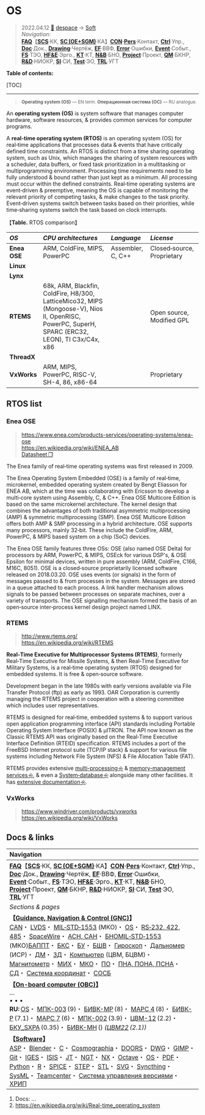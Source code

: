# OS
> 2022.04.12 [🚀](../../index/index.md) [despace](index.md) → [Soft](soft.md)  
> *Navigation:*  
> **[FAQ](faq.md)**【**[SCS](scs.md)**·КК, **[SC (OE+SGM)](sc.md)**·КА】**[CON](contact.md)·[Pers](person.md)**·Контакт, **[Ctrl](control.md)**·Упр., **[Doc](doc.md)**·Док., **[Drawing](drawing.md)**·Чертёж, **[EF](ef.md)**·ВВФ, **[Error](error.md)**·Ошибки, **[Event](event.md)**·Событ., **[FS](fs.md)**·ТЭО, **[HF&E](hfe.md)**·Эрго., **[KT](kt.md)**·КТ, **[N&B](nnb.md)**·БНО, **[Project](project.md)**·Проект, **[QM](qm.md)**·БКНР, **[R&D](rnd.md)**·НИОКР, **[SI](si.md)**·СИ, **[Test](test.md)**·ЭО, **[TRL](trl.md)**·УГТ

**Table of contents:**

[TOC]

---

> <small>**Operating system (OS)** — EN term. **Операционная система (ОС)** — RU analogue.</small>

An **operating system (OS)** is system software that manages computer hardware, software resources, & provides common services for computer programs.

A **real‑time operating system (RTOS)** is an operating system (OS) for real‑time applications that processes data & events that have critically defined time constraints. An RTOS is distinct from a time sharing operating system, such as Unix, which manages the sharing of system resources with a scheduler, data buffers, or fixed task prioritization in a multitasking or multiprogramming environment. Processing time requirements need to be fully understood & bound rather than just kept as a minimum. All processing must occur within the defined constraints. Real‑time operating systems are event‑driven & preemptive, meaning the OS is capable of monitoring the relevant priority of competing tasks, & make changes to the task priority. Event‑driven systems switch between tasks based on their priorities, while time‑sharing systems switch the task based on clock interrupts.

【**Table.** RTOS comparison】

|*OS*|*CPU architectures*|*Language*|*License*|
|:-|:-|:-|:-|
|**Enea OSE**|ARM, ColdFire, MIPS, PowerPC|Assembler, C, C++|Closed‑source, Proprietary|
|**Linux**| | | |
|**Lynx**| | | |
|**RTEMS**|68k, ARM, Blackfin, ColdFire, H8/300, LatticeMico32, MIPS (Mongoose-V), Nios II, OpenRISC, PowerPC, SuperH, SPARC (ERC32, LEON), TI C3x/C4x, x86| |Open source, Modified GPL|
|**ThreadX**| | | |
|**VxWorks**|ARM, MIPS, PowerPC, RISC-V, SH-4, 86, x86-64| |Proprietary|



<p style="page-break-after:always"> </p>

## RTOS list

### Enea OSE

> <https://www.enea.com/products-services/operating-systems/enea-ose>  
> <https://en.wikipedia.org/wiki/ENEA_AB>  
> [Datasheet ❐](f/soft/enea_nfv_access_datasheet.pdf)

The Enea family of real‑time operating systems was first released in 2009.

The Enea Operating System Embedded (OSE) is a family of real‑time, microkernel, embedded operating system created by Bengt Eliasson for ENEA AB, which at the time was collaborating with Ericsson to develop a multi‑core system using Assembly, C, & C++. Enea OSE Multicore Edition is based on the same microkernel architecture. The kernel design that combines the advantages of both traditional asymmetric multiprocessing (AMP) & symmetric multiprocessing (SMP). Enea OSE Multicore Edition offers both AMP & SMP processing in a hybrid architecture. OSE supports many processors, mainly 32‑bit. These include the ColdFire, ARM, PowerPC, & MIPS based system on a chip (SoC) devices.

The Enea OSE family features three OSs: OSE (also named OSE Delta) for processors by ARM, PowerPC, & MIPS, OSEck for various DSP's, & OSE Epsilon for minimal devices, written in pure assembly (ARM, ColdFire, C166, M16C, 8051). OSE is a closed‑source proprietarily licensed software released on 2018.03.20. OSE uses events (or signals) in the form of messages passed to & from processes in the system. Messages are stored in a queue attached to each process. A link handler mechanism allows signals to be passed between processes on separate machines, over a variety of transports. The OSE signalling mechanism formed the basis of an open‑source inter‑process kernel design project named LINX.



### RTEMS

> <http://www.rtems.org/>  
> <https://en.wikipedia.org/wiki/RTEMS>

**Real‑Time Executive for Multiprocessor Systems (RTEMS)**, formerly Real‑Time Executive for Missile Systems, & then Real‑Time Executive for Military Systems, is a real‑time operating system (RTOS) designed for embedded systems. It is free & open‑source software.

Development began in the late 1980s with early versions available via File Transfer Protocol (ftp) as early as 1993. OAR Corporation is currently managing the RTEMS project in cooperation with a steering committee which includes user representatives.

RTEMS is designed for real‑time, embedded systems & to support various open application programming interface (API) standards including Portable Operating System Interface (POSIX) & µITRON. The API now known as the Classic RTEMS API was originally based on the Real‑Time Executive Interface Definition (RTEID) specification. RTEMS includes a port of the FreeBSD Internet protocol suite (TCP/IP stack) & support for various file systems including Network File System (NFS) & File Allocation Table (FAT).

RTEMS provides extensive [multi-processing ⎆](https://docs.rtems.org/branches/master/c-user/multiprocessing.html) & [memory-management services ⎆](https://docs.rtems.org/branches/master/posix-users/memory_managment.html), & even a [System‑database ⎆](https://docs.rtems.org/branches/master/posix-users/system_database.html) alongside many other facilities. It has [extensive documentation ⎆](https://docs.rtems.org/).




### VxWorks

> <https://www.windriver.com/products/vxworks>  
> <https://en.wikipedia.org/wiki/VxWorks>



<p style="page-break-after:always"> </p>

## Docs & links
|Navigation|
|:--|
|**[FAQ](faq.md)**【**[SCS](scs.md)**·КК, **[SC (OE+SGM)](sc.md)**·КА】**[CON](contact.md)·[Pers](person.md)**·Контакт, **[Ctrl](control.md)**·Упр., **[Doc](doc.md)**·Док., **[Drawing](drawing.md)**·Чертёж, **[EF](ef.md)**·ВВФ, **[Error](error.md)**·Ошибки, **[Event](event.md)**·Событ., **[FS](fs.md)**·ТЭО, **[HF&E](hfe.md)**·Эрго., **[KT](kt.md)**·КТ, **[N&B](nnb.md)**·БНО, **[Project](project.md)**·Проект, **[QM](qm.md)**·БКНР, **[R&D](rnd.md)**·НИОКР, **[SI](si.md)**·СИ, **[Test](test.md)**·ЭО, **[TRL](trl.md)**·УГТ|
|*Sections & pages*|
|**【[Guidance, Navigation & Control (GNC)](gnc.md)】**<br> [CAN](can.md)・ [LVDS](lvds.md)・ [MIL‑STD‑1553](mil_std_1553.md) (МКО)・ [OS](os.md)・ [RS‑232, 422, 485](rs_xxx.md)・ [SpaceWire](spacewire.md)・ [АСН, САН](ans.md)・ [БНО](nnb.md)[MIL‑STD‑1553](mil_std_1553.md) (МКО)[БАППТ](eas.md)・ [БКС](cable.md)・ [БУ](eas.md)・ [БШВ](time.md)・ [Гироскоп](iu.md)・ [Дальномер](doppler.md) (ИСР)・ [ДМ](iu.md)・ [ЗД](sensor.md)・ [Компьютер](obc.md) (ЦВМ, БЦВМ)・ [Магнитометр](sensor.md)・ [МИХ](mic.md)・ [МКО](mil_std_1553.md)・ [ПО](soft.md)・ [ПНА, ПОНА, ПСНА](devd.md)・ [СД](sensor.md)・ [Система координат](coord_sys.md)・ [СОСБ](devd.md)|
|**【[On-board computer (OBC)](obc.md)】**<br> … <br>• • •<br> **RU:** [OS](os.md)・ [МПК-003](obc_lst.md) (9)・ [БИВК-МР](obc_lst.md) (8)・ [МАРС 4](obc_lst.md) (8)・ [БИВК-Р](obc_lst.md) (7.1)・ [МАРС 7](obc_lst.md) (6)・ [МПК-002](obc_lst.md) (3.9)・ [ЦВМ-12](obc_lst.md) (2.2)・ [БКУ_SXPA](obc_lst.md) (0.35)・ [БИВК-МН](бивк‑мн.md) () *([ЦВМ22](obc_lst.md) (2.1))*|
|**【[Software](soft.md)】**<br> [ASP](asp.md)・ [Blender](blender.md)・ [C](plang.md)・ [Cosmographia](cosmographia.md)・ [DOORS](doors.md)・ [DWG](cad_f.md)・ [GIMP](gimp.md)・ [Git](git.md)・ [IGES](cad_f.md)・ [ISIS](isis.md)・ [JT](cad_f.md)・ [NGT](neogeography_toolkit.md)・ [NX](nx.md)・ [Octave](gnu_octave.md)・ [OS](os.md)・ [PDF](pdf.md)・ [Python](plang.md)・ [R](plang.md)・ [SPICE](spice.md)・ [STEP](cad_f.md)・ [STL](stk.md)・ [SVG](cad_f.md)・ [Syncthing](syncthing.md)・ [SysML](sysml.md)・ [Teamcenter](teamcenter.md)・ [Система управления версиями](vcs.md)・ [ХРИП](adra.md)|

   1. Docs: …
   1. <https://en.wikipedia.org/wiki/Real-time_operating_system>
